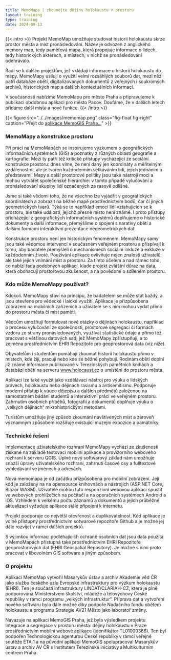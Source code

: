 ```yaml
---
title: MemoMapa | zkoumejte dějiny holokaustu v prostoru 
layout: training
type: training
date: 2024-09-13
---
```


{{< intro >}}
Projekt MemoMap umožňuje studovat historii holokaustu skrze prostor města a míst pronásledování. Název je odvozen z anglického memory map, tedy paměťová mapa, která propojuje informace o lidech, tedy historických aktérech, a místech, v nichž se pronásledování odehrávalo. 

Řadí se k dalším projektům, jež vkládají informace o historii holokaustu do mapy. MemoMapy usilují o využití velmi rozsáhlých souborů dat, mezi něž patří databáze obětí, digitalizovaných dokumentů z veřejných i soukromých archivů, historických map a dalších kontextuálních informací.  

V současnosti nabízíme MemoMapu pro město Praha a připravujeme k publikaci obdobnou aplikaci pro město Pacov. Doufáme, že v dalších letech přidáme další místa a nové funkce. 
{{< /intro >}}

{{< figure src="../../images/memomap.png" class="fig-float fig-right" caption="Přejít do [aplikace MemoGIS Praha...](https://memomap.cz/)" >}}

### MemoMapy a konstrukce prostoru

Při práci na MemoMapách se inspirujeme výzkumem o geografických informačních systémech (GIS) a poznatky z různých oblastí geografie a kartografie. Mezi ty patří též kritické přístupy vycházející ze sociální konstrukce prostoru: dnes víme, že není daný jen koordináty a měřitelnými vzdálenostmi, ale je tvořen každodenním setkáváním lidí, jejich jednáním a představami. Mapy a další prostorové politiky jsou také nástroji moci a mohou vytvářet společenské hierarchie: v tomto případě vylučování a pronásledování skupiny lidí označených za rasově odlišné. 

Jsme si také vědomi toho, že ne všechno lze vyjádřit v geografických koordinátech a zobrazit na běžné mapě prostřednictvím bodů, čar či jiných geometrických tvarů. Týká se to například emocí lidí vztahujících se k prostoru, ale také událostí, jejichž přesné místo není známé. I proto přístupy přicházející z geografických informačních systémů doplňujeme o historické dokumenty a další informace, přemýšlíme o spojení s narativy obětí a dalšími formami interaktivní prezentace negeometrických dat. 

Konstrukce prostoru není jen historickým fenoménem: MemoMapy samy jsou také vědomou intervencí v současném veřejném prostoru a příspívají k tomu, aby badatelé přemýšleli o mechanismech sociální inkluze a exkluze v každodenním životě. Používání aplikace ovlivňuje nejen znalosti uživatelů, ale také jejich vnímání míst a prostoru. Za tímto účelem a nad rámec toho, co nabízí řada podobných aplikací, klade projekt zvláštní důraz na data, která obohacují prostorovou zkušenost, a na povědomí o sdíleném prostoru.

### Kdo může MemoMapy používat? 

Kdokoli. MemoMapy staví na principu, že badatelem se může stát každý, a jsou otevřené pro vědecké i laické využití. Aplikace je přizpůsobena zobrazení na mobilních zařízeních a uživatelé se s ním mohou vydat přímo do prostoru města či míst paměti. 

Vědcům umožňují formulovat nové otázky o dějinách holokaustu, například o procesu vylučování ze společnosti, prostorové segregaci či formách vzdoru ze strany pronásledovaných, využívat statistické údaje a přímo též pracovat s většinou datových sad, jež MemoMapy zpřístupňují, a to zejména prostřednictvím EHRI Repozitoře pro geoprostorová data (viz níže).  

Obyvatelům i studentům pomáhají zkoumat historii holokaustu přímo v místech, kde žijí, pracují nebo kde se běžně pohybují. Rodinám obětí doplní již známé informace publikované v Terezínských pamětních knihách a databázi obětí na serveru www.holocaust.cz o umístění do prostoru města. 

Aplikaci lze také využít jako vzdělávací nástroj pro výuku o lidských právech, holokaustu nebo dějinách rasismu a antisemitismu. Podporuje moderní přístup k vúuce dějepisu a dalších předmětů založenou na samostatném bádání studentů a interaktivní práci ve veřejném prostoru. Zahrnutím osobních příběhů, fotografií a dokumentů doplňuje výuku o „velkých dějinách“ mikrohistorickými metodami. 

Turistům umožňuje jiný způsob zkoumání navštívených míst a zároveň významným způsobem rozšiřuje existující muzejní expozice a památníky.

### Technické řešení

Implementace uživatelského rozhraní MemoMapy vychází ze zkušenosti získané na základě testovací mobilní aplikace a provizorního webového rozhraní k serveru QGIS. Úplně nový softwarový základ nám umožňuje snazší úpravy uživatelského rozhraní, zahrnutí časové osy a fulltextové vyhledávání ve jménech a adresách. 

Nová memomapa je od začátku přizpůsobena pro mobilní zobrazení. Její kód je založený na na opensource knihovnách a nástrojích (ASP.NET Core, Blazor WASM). Uživatelé mohou tuto responzivní webovou aplikaci spustit ve webových prohlížečích na počítači a na operačních systémech Android a iOS. Vzhledem k velkému počtu záznamů a dokumentů a jejich průběžné aktualizaci vyžaduje aplikace stálé připojení k internetu.  

Projekt podporuje co největší otevřenost a duplikovatelnost. Kód aplikace je volně přístupný prostřednictvím sotwarové repozitoře Github a je možné jej dále rozvíjet v rámci dalších projektů. 

S výjimkou informací podléhajících ochraně osobních dat jsou data použítá v MemoMapách přístupná také prostřednictvím EHRI Repozitoře geoprostorových dat (EHRI Geospatial Repository). Je možné s nimi proto pracovat v libovolném GIS software a jiným způsobem.

### O projektu

Aplikaci MemoMap vytvořil Masarykův ústav a archiv Akademie věd ČR jako službu českého uzlu Evropské infrastruktury pro výzkum holokaustu (EHRI). Ten je součástí infrastruktury LINDAT/CLARIAH-CZ, která je plně podporována Ministerstvem školství, mládeže a tělovýchovy České republiky v rámci programu „velkých infrastruktur“. Příprava dat a vytvoření nového softwaru bylo dále možné díky podpoře Nadačního fondu obětem holokaustu a programu Strategie AV21 Město jako laboratoř změny. 

Navazuje na aplikaci MemoGIS Praha, jež byla výsledkem projektu Integrace a segregace v prostoru města: dějiny holokaustu v Praze prostřednictvím mobilní webové aplikace (idenifikátor TL01000366). Ten byl podpořen Technologickou agenturou České republiky v rámci veřejné soutěže ÉTA 1 a na původní aplikaci MemoGIS spolupracoval Masarykův ústav a archiv AV ČR s Institutem Terezínské iniciativy a Multikulturním centrem Praha. 
